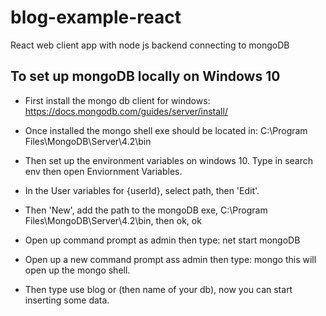 # blog-example-react
React web client app with node js backend connecting to mongoDB

## To set up mongoDB locally on Windows 10

 - First install the mongo db client for windows:
   https://docs.mongodb.com/guides/server/install/

 - Once installed the mongo shell exe should be located in: 
   C:\Program Files\MongoDB\Server\4.2\bin

 - Then set up the  environment variables on windows 10. Type in search env then open Enviornment Variables.

 - In the User variables for {userId}, select path, then 'Edit'.

 - Then 'New', add the path to the mongoDB exe, C:\Program Files\MongoDB\Server\4.2\bin, then ok, ok

 - Open up command prompt as admin then type: net start mongoDB

 - Open up a new command prompt ass admin then type: mongo
   this will open up the mongo shell.

 - Then type use blog or (then name of your db), now you can start inserting some data.
 
 
